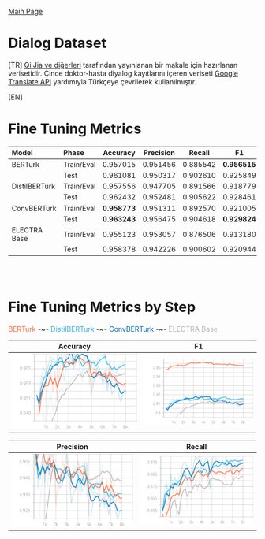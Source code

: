 
[Main Page](../../README.md)

# Dialog Dataset

[TR] [Qi Jia ve diğerleri](https://github.com/JiaQiSJTU/QAmatching) tarafından yayınlanan bir makale için hazırlanan verisetidir. Çince doktor-hasta diyalog kayıtlarını içeren veriseti [Google Translate API](https://cloud.google.com/translate) yardımıyla Türkçeye çevrilerek kullanılmıştır.

[EN]

# Fine Tuning Metrics

Model         | Phase       | Accuracy    |  Precision   | Recall        | F1
:-------------|:------------|:-----------:|:------------:|:-------------:|:-------:|
BERTurk       | Train/Eval  | 0.957015    |  0.951456    | 0.885542      | <b>0.956515
<br/>         | Test        | 0.961081    |  0.950317    | 0.902610      | 0.925849
DistilBERTurk | Train/Eval  | 0.957556    |  0.947705    | 0.891566      | 0.918779
<br/>         | Test        | 0.962432    |  0.952481    | 0.905622      | 0.928461
ConvBERTurk   | Train/Eval  | <b>0.958773 |  0.951311    | 0.892570      | 0.921005
<br/>         | Test        | <b>0.963243 |  0.956475    | 0.904618      | <b>0.929824
ELECTRA Base  | Train/Eval  | 0.955123    |  0.953057    | 0.876506      | 0.913180
<br/>         | Test        | 0.958378    |  0.942226    | 0.900602      | 0.920944

<br/>
<br/>

# Fine Tuning Metrics by Step

<span style="color:rgb(255, 101, 58)">BERTurk</span> -~- 
<span style="color:rgb(44, 174, 228)">DistilBERTurk</span> -~- 
<span style="color:rgb(0, 108, 179)">ConvBERTurk</span> -~- 
<span style="color:rgb(179, 179, 179)">ELECTRA Base</span>

Accuracy                   |  F1
:-------------------------:|:-------------------------:
<img src="../../images/qd-dialog/dialog_eval_accuracy.svg" width="100%" />  |  <img src="../../images/qd-dialog/dialog_eval_f1.svg" width="100%" />

Precision                  |  Recall
:-------------------------:|:-------------------------:
<img src="../../images/qd-dialog/dialog_eval_precision.svg" width="100%" />  |  <img src="../../images/qd-dialog/dialog_eval_recall.svg" width="100%" />